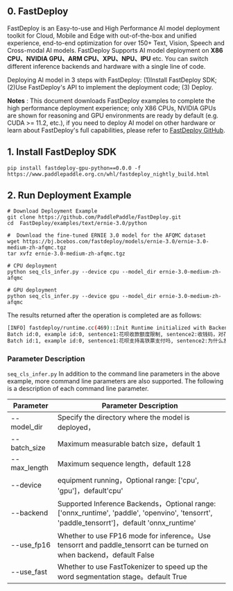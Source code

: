 ## 0. FastDeploy

FastDeploy is an Easy-to-use and High Performance AI model deployment toolkit for Cloud, Mobile and Edge with out-of-the-box and unified experience, end-to-end optimization for over 150+ Text, Vision, Speech and Cross-modal AI models. FastDeploy Supports AI model deployment on
**X86 CPU、NVIDIA GPU、ARM CPU、XPU、NPU、IPU** etc. You can switch different inference backends and hardware with a single line of code.

Deploying AI model in 3 steps with FastDeploy: (1)Install FastDeploy SDK;  (2)Use FastDeploy's API to implement the deployment code;  (3) Deploy.

**Notes** : This document downloads FastDeploy examples to complete the high performance deployment experience; only X86 CPUs, NVIDIA GPUs are shown for reasoning and GPU environments are ready by default (e.g. CUDA >= 11.2, etc.), if you need to deploy AI model on other hardware or learn about FastDeploy's full capabilities, please refer to [FastDeploy GitHub](https://github.com/PaddlePaddle/FastDeploy).

## 1. Install FastDeploy SDK
```
pip install fastdeploy-gpu-python==0.0.0 -f https://www.paddlepaddle.org.cn/whl/fastdeploy_nightly_build.html
```
## 2. Run Deployment Example
```
# Download Deployment Example
git clone https://github.com/PaddlePaddle/FastDeploy.git
cd  FastDeploy/examples/text/ernie-3.0/python

#  Download the fine-tuned ERNIE 3.0 model for the AFQMC dataset
wget https://bj.bcebos.com/fastdeploy/models/ernie-3.0/ernie-3.0-medium-zh-afqmc.tgz
tar xvfz ernie-3.0-medium-zh-afqmc.tgz

# CPU deployment
python seq_cls_infer.py --device cpu --model_dir ernie-3.0-medium-zh-afqmc

# GPU deployment
python seq_cls_infer.py --device gpu --model_dir ernie-3.0-medium-zh-afqmc
```
The results returned after the operation is completed are as follows:

```bash
[INFO] fastdeploy/runtime.cc(469)::Init	Runtime initialized with Backend::ORT in Device::CPU.
Batch id:0, example id:0, sentence1:花呗收款额度限制, sentence2:收钱码，对花呗支付的金额有限制吗, label:1, similarity:0.5819
Batch id:1, example id:0, sentence1:花呗支持高铁票支付吗, sentence2:为什么友付宝不支持花呗付款, label:0, similarity:0.9979
```

### Parameter Description

`seq_cls_infer.py` In addition to the command line parameters in the above example, more command line parameters are also supported. The following is a description of each command line parameter.

| Parameter |Parameter Description |
|----------|--------------|
|--model_dir | Specify the directory where the model is deployed， |
|--batch_size |Maximum measurable batch size，default 1|
|--max_length |Maximum sequence length，default 128|
|--device | equipment running，Optional range: ['cpu', 'gpu']，default'cpu' |
|--backend | Supported Inference Backends，Optional range: ['onnx_runtime', 'paddle', 'openvino', 'tensorrt', 'paddle_tensorrt']，default 'onnx_runtime' |
|--use_fp16 | Whether to use FP16 mode for inference。Use tensorrt and paddle_tensorrt can be turned on when backend，default False |
|--use_fast| Whether to use FastTokenizer to speed up the word segmentation stage。default True|